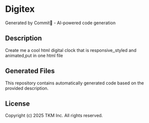 # Digitex

Generated by Commit🚀 - AI-powered code generation

## Description
Create me a cool html digital clock that is responsive,,styled and animated,put in one html file

## Generated Files
This repository contains automatically generated code based on the provided description.

## License
Copyright (c) 2025 TKM Inc. All rights reserved.
